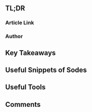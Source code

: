 ## TL;DR

### Article Link

### Author

## Key Takeaways

## Useful Snippets of Sodes

## Useful Tools

## Comments
